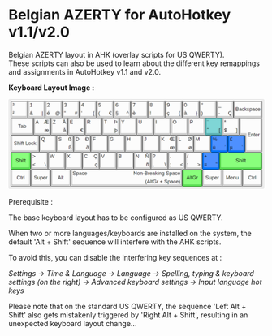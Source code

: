 # Belgian AZERTY for AutoHotkey v1.1/v2.0

Belgian AZERTY layout in AHK (overlay scripts for US QWERTY).  
These scripts can also be used to learn about the different key remappings and assignments in AutoHotkey v1.1 and v2.0.

**Keyboard Layout Image&nbsp;:**

![Belgian AZERTY (Shift Lock for letters and digits)](Belgian%20AZERTY%20(Shift%20Lock%20for%20letters%20and%20digits).png)

Prerequisite&nbsp;:

The base keyboard layout has to be configured as US QWERTY.

When two or more languages/keyboards are installed on the system, the default 'Alt + Shift' sequence will interfere with the AHK scripts.

To avoid this, you can disable the interfering key sequences at&nbsp;:

*Settings -&gt; Time &amp; Language -&gt; Language -&gt; Spelling, typing &amp; keyboard settings (on the right) -&gt; Advanced keyboard settings -&gt; Input language hot keys*

Please note that on the standard US QWERTY, the sequence 'Left Alt + Shift' also gets mistakenly triggered by 'Right Alt + Shift', resulting in an unexpected keyboard layout change...
